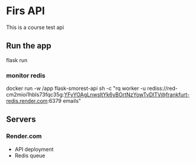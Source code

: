 # Firs API
This is a course test api

## Run the app
flask run

### monitor redis
docker run -w /app flask-smorest-api sh -c "rq worker -u rediss://red-cm2mioi1hbls73fqc35g:YFyYOAgLnwsltYk6yBOrtNzYowTvDlTV@frankfurt-redis.render.com:6379 emails"

## Servers

### Render.com
* API deployment 
* Redis queue


